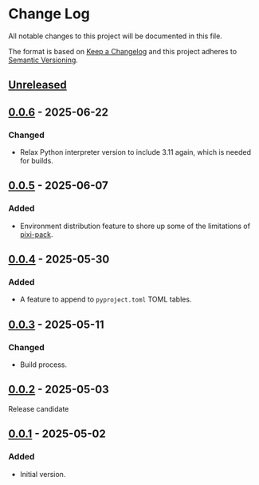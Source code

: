 # Change Log
All notable changes to this project will be documented in this file.

The format is based on [Keep a Changelog](http://keepachangelog.com/)
and this project adheres to [Semantic Versioning](http://semver.org/).


## [Unreleased]


## [0.0.6] - 2025-06-22
### Changed
- Relax Python interpreter version to include 3.11 again, which is needed for
  builds.


## [0.0.5] - 2025-06-07
### Added
- Environment distribution feature to shore up some of the limitations of
  [pixi-pack].


## [0.0.4] - 2025-05-30
### Added
- A feature to append to `pyproject.toml` TOML tables.


## [0.0.3] - 2025-05-11
### Changed
- Build process.


## [0.0.2] - 2025-05-03
Release candidate


## [0.0.1] - 2025-05-02
### Added
- Initial version.


<!-- links -->
[Unreleased]: https://github.com/plandes/relpo/compare/v0.0.6...HEAD
[0.0.6]: https://github.com/plandes/relpo/compare/v0.0.5...v0.0.6
[0.0.5]: https://github.com/plandes/relpo/compare/v0.0.4...v0.0.5
[0.0.4]: https://github.com/plandes/relpo/compare/v0.0.3...v0.0.4
[0.0.3]: https://github.com/plandes/relpo/compare/v0.0.2...v0.0.3
[0.0.2]: https://github.com/plandes/relpo/compare/v0.0.1...v0.0.2
[0.0.1]: https://github.com/plandes/relpo/compare/v0.0.0...v0.0.1

[pixi-pack]: https://github.com/Quantco/pixi-pack
